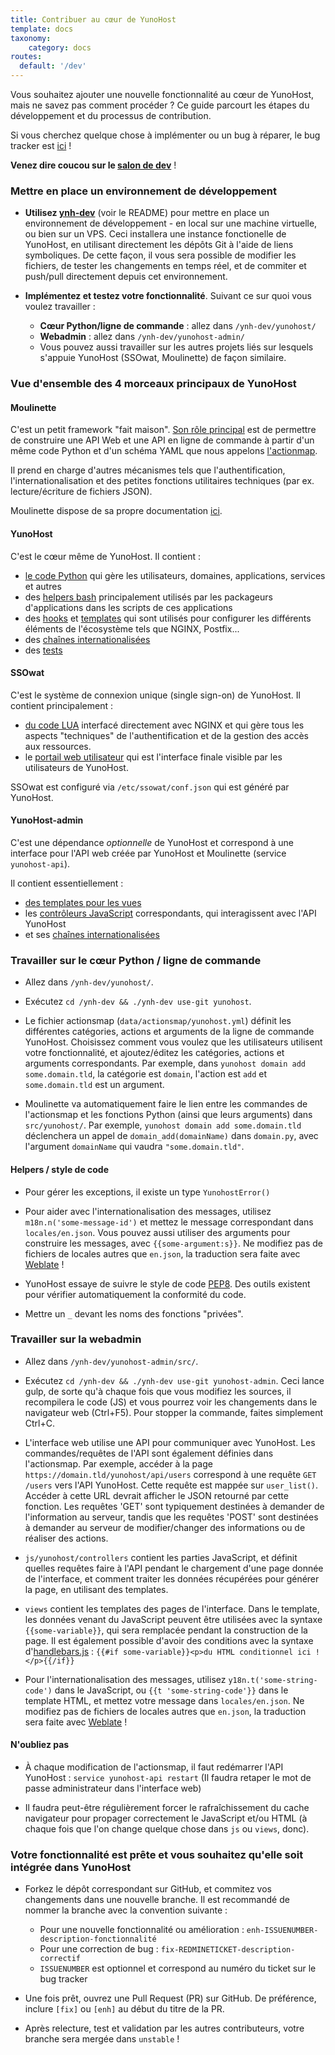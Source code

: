 ```yaml
---
title: Contribuer au cœur de YunoHost
template: docs
taxonomy:
    category: docs
routes:
  default: '/dev'
---
```


Vous souhaitez ajouter une nouvelle fonctionnalité au cœur de YunoHost, mais ne savez pas comment procéder ? Ce guide parcourt les étapes du développement et du processus de contribution.

Si vous cherchez quelque chose à implémenter ou un bug à réparer, le bug tracker est [ici](https://github.com/yunohost/issues/issues) !

**Venez dire coucou sur le [salon de dev](/chat_rooms)** !

### Mettre en place un environnement de développement

- **Utilisez [ynh-dev](https://github.com/YunoHost/ynh-dev)** (voir le README) pour mettre en place un environnement de développement - en local sur une machine virtuelle, ou bien sur un VPS. Ceci installera une instance fonctionelle de YunoHost, en utilisant directement les dépôts Git à l'aide de liens symboliques. De cette façon, il vous sera possible de modifier les fichiers, de tester les changements en temps réel, et de commiter et push/pull directement depuis cet environnement.

- **Implémentez et testez votre fonctionnalité**. Suivant ce sur quoi vous
  voulez travailler :
  - **Cœur Python/ligne de commande** : allez dans `/ynh-dev/yunohost/`
  - **Webadmin** : allez dans `/ynh-dev/yunohost-admin/`
  - Vous pouvez aussi travailler sur les autres projets liés sur lesquels s'appuie YunoHost (SSOwat, Moulinette) de façon similaire.

### Vue d'ensemble des 4 morceaux principaux de YunoHost

#### Moulinette

C'est un petit framework "fait maison". [Son rôle principal](https://moulinette.readthedocs.io/en/latest/actionsmap.html) est de permettre de construire une API Web et une API en ligne de commande à partir d'un même code Python et d'un schéma YAML que nous appelons [l'actionmap](https://github.com/YunoHost/yunohost/blob/dev/share/actionsmap.yml).

Il prend en charge d'autres mécanismes tels que l'authentification, l'internationalisation et des petites fonctions utilitaires techniques (par ex. lecture/écriture de fichiers JSON).

Moulinette dispose de sa propre documentation [ici](https://moulinette.readthedocs.io/en/latest/).

#### YunoHost

C'est le cœur même de YunoHost. Il contient :

- [le code Python](https://github.com/YunoHost/yunohost/tree/dev/src) qui gère les utilisateurs, domaines, applications, services et autres
- des [helpers bash](https://github.com/YunoHost/yunohost/tree/dev/helpers) principalement utilisés par les packageurs d'applications dans les scripts de ces applications
- des [hooks](https://github.com/YunoHost/yunohost/tree/dev/hooks) et [templates](https://github.com/YunoHost/yunohost/tree/dev/conf) qui sont utilisés pour configurer les différents éléments de l'écosystème tels que NGINX, Postfix...
- des [chaînes internationalisées](https://github.com/YunoHost/yunohost/tree/dev/locales)
- des [tests](https://github.com/YunoHost/yunohost/tree/dev/tests)

#### SSOwat

C'est le système de connexion unique (single sign-on) de YunoHost. Il contient principalement :

- [du code LUA](https://github.com/YunoHost/ssowat) interfacé directement avec NGINX et qui gère tous les aspects "techniques" de l'authentification et de la gestion des accès aux ressources.
- le [portail web utilisateur](https://github.com/YunoHost/SSOwat/tree/dev/portal) qui est l'interface finale visible par les utilisateurs de YunoHost.

SSOwat est configuré via `/etc/ssowat/conf.json` qui est généré par YunoHost.

#### YunoHost-admin

C'est une dépendance *optionnelle* de YunoHost et correspond à une interface pour l'API web créée par YunoHost et Moulinette (service `yunohost-api`).

Il contient essentiellement :

- [des templates pour les vues](https://github.com/YunoHost/yunohost-admin/tree/dev/app/src/views)
- les [contrôleurs JavaScript](https://github.com/YunoHost/yunohost-admin/tree/dev/src/js/yunohost/controllers) correspondants, qui interagissent avec l'API YunoHost
- et ses [chaînes internationalisées](https://github.com/YunoHost/yunohost-admin/tree/dev/app/src/i18n/locales)

### Travailler sur le cœur Python / ligne de commande

- Allez dans `/ynh-dev/yunohost/`.

- Exécutez `cd /ynh-dev && ./ynh-dev use-git yunohost`.

- Le fichier actionsmap (`data/actionsmap/yunohost.yml`) définit les différentes catégories, actions et arguments de la ligne de commande YunoHost. Choisissez comment vous voulez que les utilisateurs utilisent votre fonctionnalité, et ajoutez/éditez les catégories, actions et arguments correspondants. Par exemple, dans `yunohost domain add some.domain.tld`, la catégorie est `domain`, l'action est `add` et `some.domain.tld` est un argument.

- Moulinette va automatiquement faire le lien entre les commandes de l'actionsmap et les fonctions Python (ainsi que leurs arguments) dans `src/yunohost/`. Par exemple, `yunohost domain add some.domain.tld` déclenchera un appel de `domain_add(domainName)` dans `domain.py`, avec l'argument  `domainName` qui vaudra `"some.domain.tld"`.

#### Helpers / style de code

- Pour gérer les exceptions, il existe un type `YunohostError()`

- Pour aider avec l'internationalisation des messages, utilisez `m18n.n('some-message-id')` et mettez le message correspondant dans `locales/en.json`. Vous pouvez aussi utiliser des arguments pour construire les messages, avec `{{some-argument:s}}`. Ne modifiez pas de fichiers de locales autres que `en.json`, la traduction sera faite avec [Weblate](https://translate.yunohost.org/) !

- YunoHost essaye de suivre le style de code [PEP8](http://pep8.org/). Des outils existent pour vérifier automatiquement la conformité du code.

- Mettre un `_` devant les noms des fonctions "privées".

### Travailler sur la webadmin

- Allez dans `/ynh-dev/yunohost-admin/src/`.

- Exécutez `cd /ynh-dev && ./ynh-dev use-git yunohost-admin`. Ceci lance gulp, de sorte qu'à chaque fois que vous modifiez les sources, il recompilera le code (JS) et vous pourrez voir les changements dans le navigateur web (Ctrl+F5). Pour stopper la commande, faites simplement Ctrl+C.

- L'interface web utilise une API pour communiquer avec YunoHost. Les commandes/requêtes de l'API sont également définies dans l'actionsmap. Par exemple, accéder à la page `https://domain.tld/yunohost/api/users` correspond à une requête `GET /users` vers l'API YunoHost. Cette requête est mappée sur `user_list()`. Accéder à cette URL devrait afficher le JSON retourné par cette fonction. Les requêtes 'GET' sont typiquement destinées à demander de l'information au serveur, tandis que les requêtes 'POST' sont destinées à demander au serveur de modifier/changer des informations ou de réaliser des actions.

- `js/yunohost/controllers` contient les parties JavaScript, et définit quelles requêtes faire à l'API pendant le chargement d'une page donnée de l'interface, et comment traiter les données récupérées pour générer la page, en utilisant des templates.

- `views` contient les templates des pages de l'interface. Dans le template, les données venant du JavaScript peuvent être utilisées avec la syntaxe `{{some-variable}}`, qui sera remplacée pendant la construction de la page. Il est également possible d'avoir des conditions avec la syntaxe d'[handlebars.js](http://handlebarsjs.com) : `{{#if
  some-variable}}<p>du HTML conditionnel ici !</p>{{/if}}`

- Pour l'internationalisation des messages, utilisez `y18n.t('some-string-code')`  dans le JavaScript, ou `{{t 'some-string-code'}}` dans le template HTML, et mettez votre message dans `locales/en.json`. Ne modifiez pas de fichiers de locales autres que `en.json`, la traduction sera faite avec [Weblate](https://translate.yunohost.org/) !

#### N'oubliez pas

- À chaque modification de l'actionsmap, il faut redémarrer l'API YunoHost : `service yunohost-api restart` (Il faudra retaper le mot de passe administrateur dans l'interface web)

- Il faudra peut-être régulièrement forcer le rafraîchissement du cache navigateur pour propager correctement le JavaScript et/ou HTML (à chaque fois que l'on change quelque chose dans `js` ou `views`, donc).

### Votre fonctionnalité est prête et vous souhaitez qu'elle soit intégrée dans YunoHost

- Forkez le dépôt correspondant sur GitHub, et commitez vos changements dans une nouvelle branche. Il est recommandé de nommer la branche avec la convention suivante :
  - Pour une nouvelle fonctionnalité ou amélioration : `enh-ISSUENUMBER-description-fonctionnalité`
  - Pour une correction de bug : `fix-REDMINETICKET-description-correctif`
  - `ISSUENUMBER` est optionnel et correspond au numéro du ticket sur le bug tracker

- Une fois prêt, ouvrez une Pull Request (PR) sur GitHub. De préférence, inclure `[fix]` ou `[enh]` au début du titre de la PR.

- Après relecture, test et validation par les autres contributeurs, votre branche sera mergée dans `unstable` !

